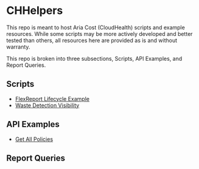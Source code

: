 # CHHelpers
This repo is meant to host Aria Cost (CloudHealth) scripts and example resources. While some scripts may be more actively developed and better tested than others, all resources here are provided as is and without warranty.

This repo is broken into three subsections, Scripts, API Examples, and Report Queries. 
## Scripts
- [FlexReport Lifecycle Example](https://github.com/esefee/CHHelpers/tree/main/Scripts/FlexReport%20Lifecycle%20Example)
- [Waste Detection Visibility](https://github.com/esefee/CHHelpers/tree/main/Scripts/Waste%20Detection%20Visibility)
## API Examples
- [Get All Policies](https://github.com/esefee/CHHelpers/blob/main/Sample%20API%20Calls/get_policies.py)

## Report Queries
